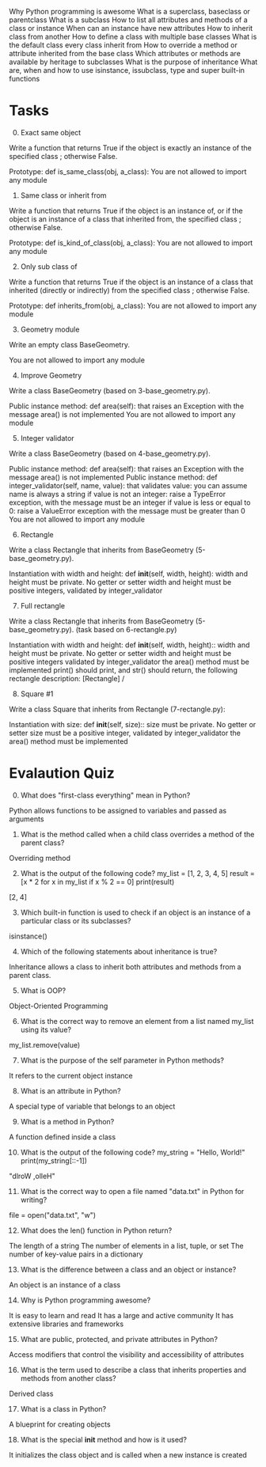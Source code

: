 Why Python programming is awesome
What is a superclass, baseclass or parentclass
What is a subclass
How to list all attributes and methods of a class or instance
When can an instance have new attributes
How to inherit class from another
How to define a class with multiple base classes
What is the default class every class inherit from
How to override a method or attribute inherited from the base class
Which attributes or methods are available by heritage to subclasses
What is the purpose of inheritance
What are, when and how to use isinstance, issubclass, type and super built-in functions

# Tasks

0. Exact same object

Write a function that returns True if the object is exactly an instance of the specified class ; otherwise False.

Prototype: def is_same_class(obj, a_class):
You are not allowed to import any module

1. Same class or inherit from

Write a function that returns True if the object is an instance of, or if the object is an instance of a class that inherited from, the specified class ; otherwise False.

Prototype: def is_kind_of_class(obj, a_class):
You are not allowed to import any module

2. Only sub class of

Write a function that returns True if the object is an instance of a class that inherited (directly or indirectly) from the specified class ; otherwise False.

Prototype: def inherits_from(obj, a_class):
You are not allowed to import any module

3. Geometry module

Write an empty class BaseGeometry.

You are not allowed to import any module

4. Improve Geometry

Write a class BaseGeometry (based on 3-base_geometry.py).

Public instance method: def area(self): that raises an Exception with the message area() is not implemented
You are not allowed to import any module

5. Integer validator

Write a class BaseGeometry (based on 4-base_geometry.py).

Public instance method: def area(self): that raises an Exception with the message area() is not implemented
Public instance method: def integer_validator(self, name, value): that validates value:
you can assume name is always a string
if value is not an integer: raise a TypeError exception, with the message <name> must be an integer
if value is less or equal to 0: raise a ValueError exception with the message <name> must be greater than 0
You are not allowed to import any module

6. Rectangle

Write a class Rectangle that inherits from BaseGeometry (5-base_geometry.py).

Instantiation with width and height: def **init**(self, width, height):
width and height must be private. No getter or setter
width and height must be positive integers, validated by integer_validator

7. Full rectangle

Write a class Rectangle that inherits from BaseGeometry (5-base_geometry.py). (task based on 6-rectangle.py)

Instantiation with width and height: def **init**(self, width, height)::
width and height must be private. No getter or setter
width and height must be positive integers validated by integer_validator
the area() method must be implemented
print() should print, and str() should return, the following rectangle description: [Rectangle] <width>/<height>

8. Square #1

Write a class Square that inherits from Rectangle (7-rectangle.py):

Instantiation with size: def **init**(self, size)::
size must be private. No getter or setter
size must be a positive integer, validated by integer_validator
the area() method must be implemented

# Evalaution Quiz

0. What does "first-class everything" mean in Python?

Python allows functions to be assigned to variables and passed as arguments

1. What is the method called when a child class overrides a method of the parent class?

Overriding method

2. What is the output of the following code?
   my_list = [1, 2, 3, 4, 5]
   result = [x * 2 for x in my_list if x % 2 == 0]
   print(result)

[2, 4]

3. Which built-in function is used to check if an object is an instance of a particular class or its subclasses?

isinstance()

4. Which of the following statements about inheritance is true?

Inheritance allows a class to inherit both attributes and methods from a parent class.

5. What is OOP?

Object-Oriented Programming

6. What is the correct way to remove an element from a list named my_list using its value?

my_list.remove(value)

7. What is the purpose of the self parameter in Python methods?

It refers to the current object instance

8. What is an attribute in Python?

A special type of variable that belongs to an object

9. What is a method in Python?

A function defined inside a class

10. What is the output of the following code?
    my_string = "Hello, World!"
    print(my_string[::-1])

"dlroW ,olleH"

11. What is the correct way to open a file named "data.txt" in Python for writing?

file = open("data.txt", "w")

12. What does the len() function in Python return?

The length of a string
The number of elements in a list, tuple, or set
The number of key-value pairs in a dictionary

13. What is the difference between a class and an object or instance?

An object is an instance of a class

14. Why is Python programming awesome?

It is easy to learn and read
It has a large and active community
It has extensive libraries and frameworks

15. What are public, protected, and private attributes in Python?

Access modifiers that control the visibility and accessibility of attributes

16. What is the term used to describe a class that inherits properties and methods from another class?

Derived class

17. What is a class in Python?

A blueprint for creating objects

18. What is the special **init** method and how is it used?

It initializes the class object and is called when a new instance is created

